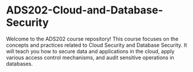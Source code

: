 # ADS202-Cloud-and-Database-Security
Welcome to the ADS202 course repository! This course focuses on the concepts and practices related to Cloud Security and Database Security. It will teach you how to secure data and applications in the cloud, apply various access control mechanisms, and audit sensitive operations in databases.
